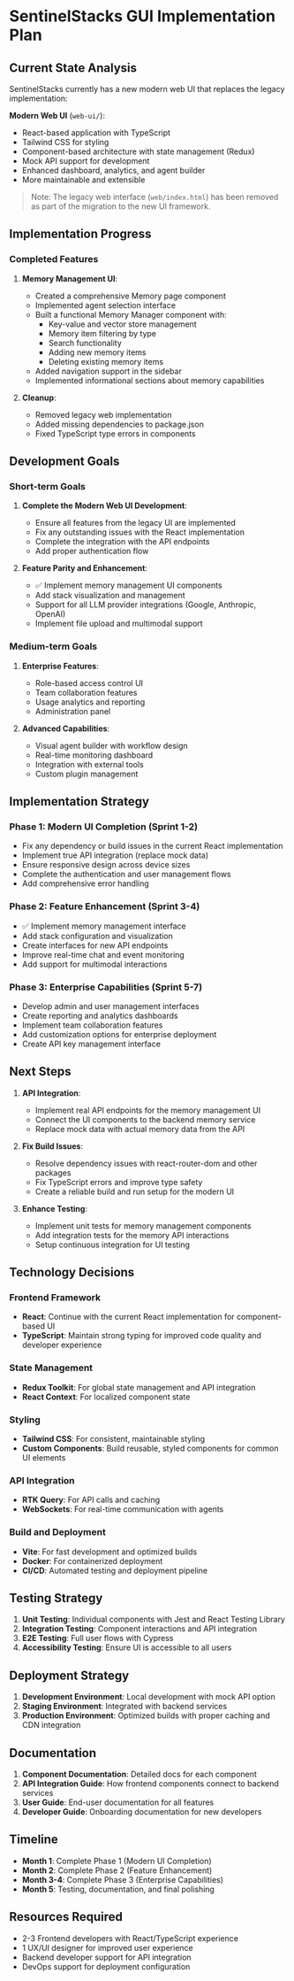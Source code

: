 # SentinelStacks GUI Implementation Plan

## Current State Analysis

SentinelStacks currently has a new modern web UI that replaces the legacy implementation:

**Modern Web UI** (`web-ui/`):
- React-based application with TypeScript
- Tailwind CSS for styling
- Component-based architecture with state management (Redux)
- Mock API support for development
- Enhanced dashboard, analytics, and agent builder
- More maintainable and extensible

> Note: The legacy web interface (`web/index.html`) has been removed as part of the migration to the new UI framework.

## Implementation Progress

### Completed Features
1. **Memory Management UI**:
   - Created a comprehensive Memory page component
   - Implemented agent selection interface
   - Built a functional Memory Manager component with:
     - Key-value and vector store management
     - Memory item filtering by type
     - Search functionality
     - Adding new memory items
     - Deleting existing memory items
   - Added navigation support in the sidebar
   - Implemented informational sections about memory capabilities

2. **Cleanup**:
   - Removed legacy web implementation
   - Added missing dependencies to package.json
   - Fixed TypeScript type errors in components

## Development Goals

### Short-term Goals
1. **Complete the Modern Web UI Development**:
   - Ensure all features from the legacy UI are implemented
   - Fix any outstanding issues with the React implementation
   - Complete the integration with the API endpoints
   - Add proper authentication flow

2. **Feature Parity and Enhancement**:
   - ✅ Implement memory management UI components
   - Add stack visualization and management
   - Support for all LLM provider integrations (Google, Anthropic, OpenAI)
   - Implement file upload and multimodal support

### Medium-term Goals
1. **Enterprise Features**:
   - Role-based access control UI
   - Team collaboration features
   - Usage analytics and reporting
   - Administration panel

2. **Advanced Capabilities**:
   - Visual agent builder with workflow design
   - Real-time monitoring dashboard
   - Integration with external tools
   - Custom plugin management

## Implementation Strategy

### Phase 1: Modern UI Completion (Sprint 1-2)
- Fix any dependency or build issues in the current React implementation
- Implement true API integration (replace mock data)
- Ensure responsive design across device sizes
- Complete the authentication and user management flows
- Add comprehensive error handling

### Phase 2: Feature Enhancement (Sprint 3-4)
- ✅ Implement memory management interface
- Add stack configuration and visualization
- Create interfaces for new API endpoints
- Improve real-time chat and event monitoring
- Add support for multimodal interactions

### Phase 3: Enterprise Capabilities (Sprint 5-7)
- Develop admin and user management interfaces
- Create reporting and analytics dashboards
- Implement team collaboration features
- Add customization options for enterprise deployment
- Create API key management interface

## Next Steps

1. **API Integration**:
   - Implement real API endpoints for the memory management UI
   - Connect the UI components to the backend memory service
   - Replace mock data with actual memory data from the API

2. **Fix Build Issues**:
   - Resolve dependency issues with react-router-dom and other packages
   - Fix TypeScript errors and improve type safety
   - Create a reliable build and run setup for the modern UI

3. **Enhance Testing**:
   - Implement unit tests for memory management components
   - Add integration tests for the memory API interactions
   - Setup continuous integration for UI testing

## Technology Decisions

### Frontend Framework
- **React**: Continue with the current React implementation for component-based UI
- **TypeScript**: Maintain strong typing for improved code quality and developer experience

### State Management
- **Redux Toolkit**: For global state management and API integration
- **React Context**: For localized component state

### Styling
- **Tailwind CSS**: For consistent, maintainable styling
- **Custom Components**: Build reusable, styled components for common UI elements

### API Integration
- **RTK Query**: For API calls and caching
- **WebSockets**: For real-time communication with agents

### Build and Deployment
- **Vite**: For fast development and optimized builds
- **Docker**: For containerized deployment
- **CI/CD**: Automated testing and deployment pipeline

## Testing Strategy

1. **Unit Testing**: Individual components with Jest and React Testing Library
2. **Integration Testing**: Component interactions and API integration
3. **E2E Testing**: Full user flows with Cypress
4. **Accessibility Testing**: Ensure UI is accessible to all users

## Deployment Strategy

1. **Development Environment**: Local development with mock API option
2. **Staging Environment**: Integrated with backend services
3. **Production Environment**: Optimized builds with proper caching and CDN integration

## Documentation

1. **Component Documentation**: Detailed docs for each component
2. **API Integration Guide**: How frontend components connect to backend services
3. **User Guide**: End-user documentation for all features
4. **Developer Guide**: Onboarding documentation for new developers

## Timeline

- **Month 1**: Complete Phase 1 (Modern UI Completion)
- **Month 2**: Complete Phase 2 (Feature Enhancement)
- **Month 3-4**: Complete Phase 3 (Enterprise Capabilities)
- **Month 5**: Testing, documentation, and final polishing

## Resources Required

- 2-3 Frontend developers with React/TypeScript experience
- 1 UX/UI designer for improved user experience
- Backend developer support for API integration
- DevOps support for deployment configuration 